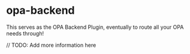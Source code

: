 # opa-backend

This serves as the OPA Backend Plugin, eventually to route all your OPA needs through!

// TODO: Add more information here
